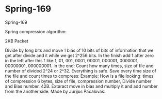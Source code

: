 # Spring-169
Spring-169

Spring compression algorithm:


2KB Packet

Divide by long bits and move 1 bias of 10 bits of bits of information that we get after divide and it while we get 2^256 bits. In the finish add 1 after zero in the left after this 1 like 1, 01, 001, 0001, 00001, 000001, 0000001, 00000001, 000000001. In the end: Count how many times, size of file and number of divided 2^24 or 2^32. Everything is safe. Save every time size of the file and count times to compress: Example: How is a file looking: times of compression 6 bytes, size of file, compression number, Divide number and Bias number. 42B. Extaract move in bias and multiply it and add number from the another side. Made by Jurijus Pacalovas.






